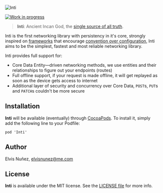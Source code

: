 ![Inti](https://github.com/NSElvis/Inti/blob/master/Images/cover.png)

[![Work in progress](https://img.shields.io/badge/status-work%20in%20progress-orange.svg)](https://github.com/NSElvis/Inti)

>**Inti**: Ancient Incan God, the [single source of all truth](http://en.wikipedia.org/wiki/Single_Source_of_Truth).

Inti is the first networking library with persistency in it's core, strongly inspired on [frameworks](http://rubyonrails.org/) that encourage [convention over configuration](http://en.wikipedia.org/wiki/Convention_over_configuration), Inti aims to be the simplest, fastest and most reliable networking library.

Inti provides full support for:

* Core Data Entity—driven networking methods, we use entities and their relationships to figure out your endpoints (routes)
* Full offline support, if your request is made offline, it will get replayed as soon as the device gets access to internet
* Additional layer of security and concurrency over Core Data, `POST`s, `PUT`s and `PATCH`s couldn't be more secure

## Installation

**Inti** will be available (eventually) through [CocoaPods](http://cocoapods.org). To install
it, simply add the following line to your Podfile:

`pod 'Inti'`

## Author

Elvis Nuñez, [elvisnunez@me.com](mailto:elvisnunez@me.com)

## License

**Inti** is available under the MIT license. See the [LICENSE file](https://github.com/NSElvis/Inti/blob/master/LICENSE.md) for more info.
